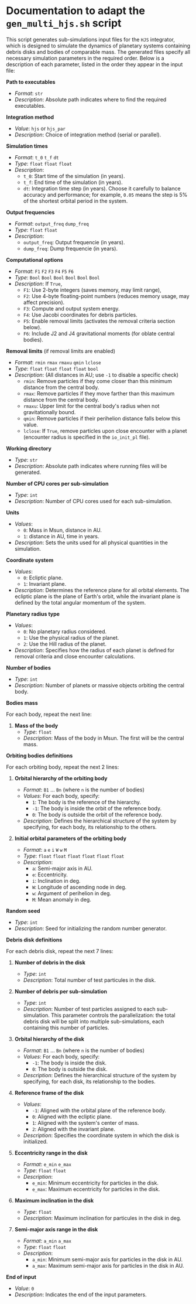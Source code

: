 # Documentation to adapt the `gen_multi_hjs.sh` script

This script generates sub-simulations input files for the `HJS` integrator, which is designed to simulate the dynamics of planetary systems containing debris disks and bodies of comparable mass. The generated files specify all necessary simulation parameters in the required order. Below is a description of each parameter, listed in the order they appear in the input file:

**Path to executables**
   - *Format*: `str`
   - *Description*: Absolute path indicates where to find the required executables.

**Integration method**
   - *Value*: `hjs` or `hjs_par`
   - *Description*: Choice of integration method (serial or parallel).

**Simulation times**
   - *Format*: `t_0` `t_f` `dt`
   - *Type*: `float` `float` `float`
   - *Description*: 
        - `t_0`: Start time of the simulation (in years).
        - `t_f`: End time of the simulation (in years).
        - `dt`: Integration time step (in years). Choose it carefully to balance accuracy and performance; for example, `0.05` means the step is 5% of the shortest orbital period in the system.

**Output frequencies**
   - *Format*: `output_freq` `dump_freq`
   - *Type*: `float` `float`
   - *Description*: 
      - `output_freq`: Output frequencie (in years).
      - `dump_freq`: Dump frequencie (in years).

**Computational options**
   - *Format*: `F1` `F2` `F3` `F4` `F5` `F6`
   - *Type*: `Bool` `Bool` `Bool` `Bool` `Bool` `Bool`
   - *Description*: If `True`,
       - `F1`: Use 2-byte integers (saves memory, may limit range),
       - `F2`: Use 4-byte floating-point numbers (reduces memory usage, may affect precision).
       - `F3`: Compute and output system energy.
       - `F4`: Use Jacobi coordinates for debris particles.
       - `F5`: Enable removal limits (activates the removal criteria section below).
       - `F6`: Include J2 and J4 gravitational moments (for oblate central bodies).

**Removal limits** (if removal limits are enabled)

- *Format*: `rmin` `rmax` `rmaxu` `qmin` `lclose`
- *Type*: `float` `float` `float` `float` `bool`
- *Description*: (All distances in AU; use `-1` to disable a specific check)
    - `rmin`: Remove particles if they come closer than this minimum distance from the central body.
    - `rmax`: Remove particles if they move farther than this maximum distance from the central body.
    - `rmaxu`: Upper limit for the central body's radius when not gravitationally bound.
    - `qmin`: Remove particles if their perihelion distance falls below this value.
    - `lclose`: If `True`, remove particles upon close encounter with a planet (encounter radius is specified in the `io_init_pl` file).

**Working directory**
   - *Type*: `str`
   - *Description*: Absolute path indicates where running files will be generated.

**Number of CPU cores per sub-simulation**
   - *Type*: `int`
   - *Description*: Number of CPU cores used for each sub-simulation.

**Units**
   - *Values*: 
      - `0`: Mass in Msun, distance in AU.
      - `1`: distance in AU, time in years.
   - *Description*: Sets the units used for all physical quantities in the simulation.

**Coordinate system**
   - *Values*: 
      - `0`: Ecliptic plane.
      - `1`: Invariant plane.
   - *Description*: Determines the reference plane for all orbital elements. The ecliptic plane is the plane of Earth's orbit, while the invariant plane is defined by the total angular momentum of the system.

**Planetary radius type**
   - *Values*: 
      - `0`: No planetary radius considered.
      - `1`: Use the physical radius of the planet.
      - `2`: Use the Hill radius of the planet.
   - *Description*: Specifies how the radius of each planet is defined for removal criteria and close encounter calculations.

**Number of bodies**
   - *Type*: `int`
   - *Description*: Number of planets or massive objects orbiting the central body.

**Bodies mass**

For each body, repeat the next line:

1. **Mass of the body** 
   - *Type*: `float`
   - *Description*: Mass of the body in Msun. The first will be the central mass. 

**Orbiting bodies definitions**

For each orbiting body, repeat the next 2 lines:

1. **Orbital hierarchy of the orbiting body**
    - *Format*: `B1` ... `Bn` (where `n` is the number of bodies)
    - *Values*: For each body, specify:
        - `1`: The body is the reference of the hierarchy.
        - `-1`: The body is inside the orbit of the reference body.
        - `0`: The body is outside the orbit of the reference body.
    - *Description*: Defines the hierarchical structure of the system by specifying, for each body, its relationship to the others. 

2. **Initial orbital parameters of the orbiting body**
    - *Format*: `a` `e` `i` `W` `w` `M`
    - *Type*: `float` `float` `float` `float` `float` `float`
    - *Description*:
      - `a`: Semi-major axis in AU.
      - `e`: Eccentricity.
      - `i`: Inclination in deg.
      - `W`: Longitude of ascending node in deg.
      - `w`: Argument of perihelion in deg.
      - `M`: Mean anomaly in deg.

**Random seed**
   - *Type*: `int`
   - *Description*: Seed for initializing the random number generator.

**Debris disk definitions**

For each debris disk, repeat the next 7 lines:

1. **Number of debris in the disk**
   - *Type*: `int`
   - *Description*: Total number of test particules in the disk.

2. **Number of debris per sub-simulation**
   - *Type*: `int`
   - *Description*: Number of test particles assigned to each sub-simulation. This parameter controls the parallelization: the total debris disk will be split into multiple sub-simulations, each containing this number of particles.

3. **Orbital hierarchy of the disk**
   - *Format*: `B1` ... `Bn` (where `n` is the number of bodies)
   - *Values*: For each body, specify:
      - `-1`: The body is inside the disk.
      - `0`: The body is outside the disk.
   - *Description*: Defines the hierarchical structure of the system by specifying, for each disk, its relationship to the bodies. 

4. **Reference frame of the disk**
    - *Values*: 
        - `-1`: Aligned with the orbital plane of the reference body.
        - `0`: Aligned with the ecliptic plane.
        - `1`: Aligned with the system's center of mass.
        - `2`: Aligned with the invariant plane.
    - *Description*: Specifies the coordinate system in which the disk is initialized.

5. **Eccentricity range in the disk**
   - *Format*: `e_min` `e_max`
   - *Type*: `float` `float`
   - *Description*: 
      - `e_min`: Minimum eccentricity for particles in the disk.
      - `e_max`: Maximum eccentricity for particles in the disk.

6. **Maximum inclination in the disk**
   - *Type*: `float`
   - *Description*: Maximum inclination for particules in the disk in deg.

7. **Semi-major axis range in the disk**
    - *Format*: `a_min` `a_max`
    - *Type*: `float` `float`
    - *Description*: 
        - `a_min`: Minimum semi-major axis for particles in the disk in AU.
        - `a_max`: Maximum semi-major axis for particles in the disk in AU.

**End of input**
   - *Value*: `0`
   - *Description*: Indicates the end of the input parameters.


